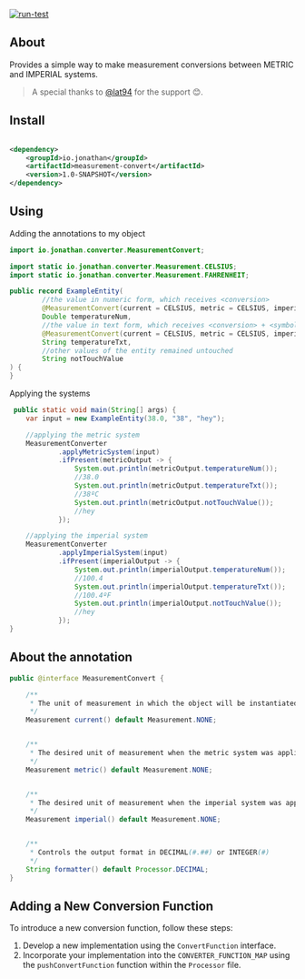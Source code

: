 [![run-test](https://github.com/jonathan-sh/measurement-convert/actions/workflows/maven.yml/badge.svg)](https://github.com/jonathan-sh/measurement-convert/actions/workflows/maven.yml)

## About

Provides a simple way to make measurement conversions between METRIC and IMPERIAL systems.
> A special thanks to [@lat94](https://github.com/lat94) for the support 😊.

## Install

```xml

<dependency>
    <groupId>io.jonathan</groupId>
    <artifactId>measurement-convert</artifactId>
    <version>1.0-SNAPSHOT</version>
</dependency>
```

## Using

Adding the annotations to my object

```java
import io.jonathan.converter.MeasurementConvert;

import static io.jonathan.converter.Measurement.CELSIUS;
import static io.jonathan.converter.Measurement.FAHRENHEIT;

public record ExampleEntity(
        //the value in numeric form, which receives <conversion>
        @MeasurementConvert(current = CELSIUS, metric = CELSIUS, imperial = FAHRENHEIT)
        Double temperatureNum,
        //the value in text form, which receives <conversion> + <symbol>
        @MeasurementConvert(current = CELSIUS, metric = CELSIUS, imperial = FAHRENHEIT)
        String temperatureTxt,
        //other values of the entity remained untouched
        String notTouchValue
) {
}
```

Applying the systems

```java
 public static void main(String[] args) {
    var input = new ExampleEntity(38.0, "38", "hey");

    //applying the metric system
    MeasurementConverter
            .applyMetricSystem(input)
            .ifPresent(metricOutput -> {
                System.out.println(metricOutput.temperatureNum());
                //38.0
                System.out.println(metricOutput.temperatureTxt());
                //38ºC
                System.out.println(metricOutput.notTouchValue());
                //hey
            });

    //applying the imperial system
    MeasurementConverter
            .applyImperialSystem(input)
            .ifPresent(imperialOutput -> {
                System.out.println(imperialOutput.temperatureNum());
                //100.4
                System.out.println(imperialOutput.temperatureTxt());
                //100.4ºF
                System.out.println(imperialOutput.notTouchValue());
                //hey
            });
}
```

## About the annotation

```java
public @interface MeasurementConvert {

    /**
     * The unit of measurement in which the object will be instantiated
     */
    Measurement current() default Measurement.NONE;


    /**
     * The desired unit of measurement when the metric system was applied
     */
    Measurement metric() default Measurement.NONE;


    /**
     * The desired unit of measurement when the imperial system was applied
     */
    Measurement imperial() default Measurement.NONE;


    /**
     * Controls the output format in DECIMAL(#.##) or INTEGER(#)
     */
    String formatter() default Processor.DECIMAL;
}
```

## Adding a New Conversion Function

To introduce a new conversion function, follow these steps:

1. Develop a new implementation using the `ConvertFunction` interface.
2. Incorporate your implementation into the `CONVERTER_FUNCTION_MAP` using the `pushConvertFunction` function within
   the `Processor` file.